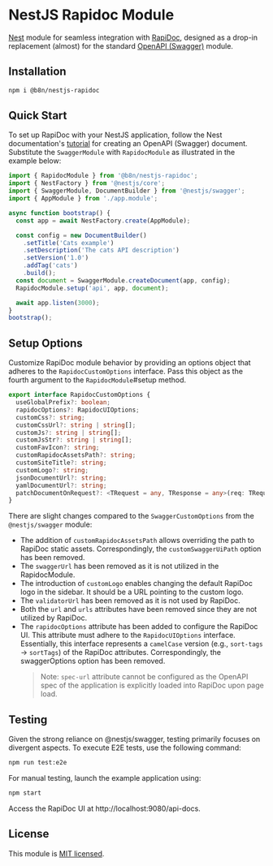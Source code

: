 # NestJS Rapidoc Module

[Nest](https://github.com/nestjs/nest) module for seamless integration with [RapiDoc](https://rapidocweb.com/), designed as a drop-in replacement (almost) for the standard [OpenAPI (Swagger)](https://github.com/nestjs/swagger) module.

## Installation

```bash
npm i @b8n/nestjs-rapidoc
```

## Quick Start

To set up RapiDoc with your NestJS application, follow the Nest documentation's [tutorial](https://docs.nestjs.com/openapi/introduction#bootstrap) for creating an OpenAPI (Swagger) document. Substitute the `SwaggerModule` with `RapidocModule` as illustrated in the example below:

```typescript
import { RapidocModule } from '@b8n/nestjs-rapidoc';
import { NestFactory } from '@nestjs/core';
import { SwaggerModule, DocumentBuilder } from '@nestjs/swagger';
import { AppModule } from './app.module';

async function bootstrap() {
  const app = await NestFactory.create(AppModule);

  const config = new DocumentBuilder()
    .setTitle('Cats example')
    .setDescription('The cats API description')
    .setVersion('1.0')
    .addTag('cats')
    .build();
  const document = SwaggerModule.createDocument(app, config);
  RapidocModule.setup('api', app, document);

  await app.listen(3000);
}
bootstrap();
```

## Setup Options

Customize RapiDoc module behavior by providing an options object that adheres to the `RapidocCustomOptions` interface. Pass this object as the fourth argument to the `RapidocModule`#setup method.

```typescript
export interface RapidocCustomOptions {
  useGlobalPrefix?: boolean;
  rapidocOptions?: RapidocUIOptions;
  customCss?: string;
  customCssUrl?: string | string[];
  customJs?: string | string[];
  customJsStr?: string | string[];
  customFavIcon?: string;
  customRapidocAssetsPath?: string;
  customSiteTitle?: string;
  customLogo?: string;
  jsonDocumentUrl?: string;
  yamlDocumentUrl?: string;
  patchDocumentOnRequest?: <TRequest = any, TResponse = any>(req: TRequest, res: TResponse, document: OpenAPIObject) => OpenAPIObject;
}
```

There are slight changes compared to the `SwaggerCustomOptions` from the `@nestjs/swagger` module:

- The addition of `customRapidocAssetsPath` allows overriding the path to RapiDoc static assets. Correspondingly, the `customSwaggerUiPath` option has been removed.
- The `swaggerUrl` has been removed as it is not utilized in the RapidocModule.
- The introduction of `customLogo` enables changing the default RapiDoc logo in the sidebar. It should be a URL pointing to the custom logo.
- The `validatorUrl` has been removed as it is not used by RapiDoc.
- Both the `url` and `urls` attributes have been removed since they are not utilized by RapiDoc.
- The `rapidocOptions` attribute has been added to configure the RapiDoc UI. This attribute must adhere to the `RapidocUIOptions` interface. Essentially, this interface represents a `camelCase` version (e.g., `sort-tags` -> `sortTags`) of the RapiDoc attributes. Correspondingly, the swaggerOptions option has been removed.
  > Note: `spec-url` attribute cannot be configured as the OpenAPI spec of the application is explicitly loaded into RapiDoc upon page load.


## Testing

Given the strong reliance on @nestjs/swagger, testing primarily focuses on divergent aspects. To execute E2E tests, use the following command:

```bash
npm run test:e2e
```

For manual testing, launch the example application using:

```bash
npm start
```

Access the RapiDoc UI at http://localhost:9080/api-docs.

## License

This module is [MIT licensed](LICENSE).